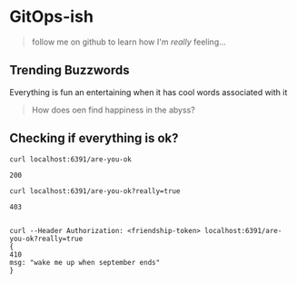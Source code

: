 # GitOps-ish
> follow me on github to learn how I'm _really_ feeling...

## Trending Buzzwords
Everything is fun an entertaining when it has cool words associated with it

> How does oen find happiness in the abyss?

## Checking if everything is ok?

```
curl localhost:6391/are-you-ok

200

curl localhost:6391/are-you-ok?really=true

403


curl --Header Authorization: <friendship-token> localhost:6391/are-you-ok?really=true
{
410
msg: "wake me up when september ends"
}
```



